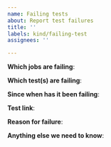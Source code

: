 ```yaml
---
name: Failing tests
about: Report test failures
title: ''
labels: kind/failing-test
assignees: ''

---
```


**Which jobs are failing**:

**Which test(s) are failing**:

**Since when has it been failing**:

**Test link**:

**Reason for failure**:

**Anything else we need to know**:
